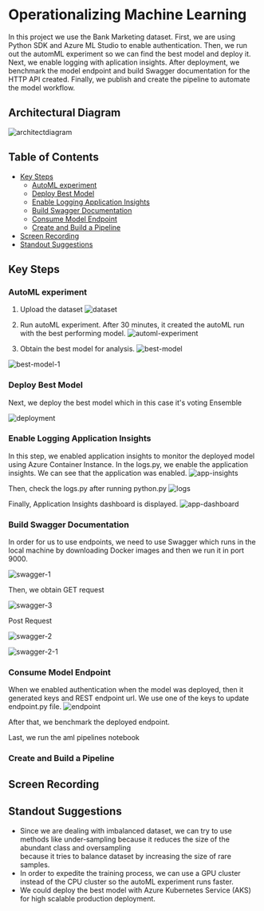 # Operationalizing Machine Learning
In this project we use the Bank Marketing dataset. First, we are using Python SDK and Azure ML Studio to enable authentication. Then, we run out the automML experiment so we can find the best model and deploy it. Next, we enable logging with aplication insights. After deployment, we benchmark the model endpoint and build Swagger documentation for the HTTP API created. Finally, we publish and create the pipeline to automate the model workflow. 

## Architectural Diagram
![architectdiagram](./flowchart.png) 

## Table of Contents
- [Key Steps](#Key-Steps)
  - [AutoML experiment](#AutoML-experiment)
  - [Deploy Best Model](#Deploy-Best-Model)
  - [Enable Logging Application Insights](#Enable-Logging-Application-Insights)
  - [Build Swagger Documentation](#Build-Swagger-Documentation)
  - [Consume Model Endpoint](#Consume-Model-Endpoint)
  - [Create and Build a Pipeline](#Create-and-Build-a-Pipeline)
- [Screen Recording](#Screen-Recording)
- [Standout Suggestions](#Standout-Suggestions)

## Key Steps
### AutoML experiment
1. Upload the dataset
![dataset](./dataset.png) 

2. Run autoML experiment. After 30 minutes, it created the autoML run with the best performing model.
![automl-experiment](./automl-experiment.png) 

3. Obtain the best model for analysis.
![best-model](./best-model.png) 

![best-model-1](./best-model-1.png) 

### Deploy Best Model
Next, we deploy the best model which in this case it's voting Ensemble

![deployment](./deployment.png) 

### Enable Logging Application Insights
In this step, we enabled application insights to monitor the deployed model using Azure Container Instance. In the logs.py, we enable the application insights. We can see that the application was enabled.
![app-insights](./app-insights.png) 

Then, check the logs.py after running python.py
![logs](./logs.png) 

Finally, Application Insights dashboard is displayed.
![app-dashboard](./app-dashboard.png) 

### Build Swagger Documentation
In order for us to use endpoints, we need to use Swagger which runs in the local machine by downloading Docker images and then we run it in port 9000. 

![swagger-1](./swagger-1.png)

Then, we obtain GET request

![swagger-3](./swagger-3.png)

Post Request

![swagger-2](./swagger-2.png)

![swagger-2-1](./swagger-2-1.png)

### Consume Model Endpoint

When we enabled authentication when the model was deployed, then it generated keys and REST endpoint url. We use one of the keys to update endpoint.py file.
![endpoint](./endpoint.png)


After that, we benchmark the deployed endpoint.


Last, we run the aml pipelines notebook 


### Create and Build a Pipeline



## Screen Recording


## Standout Suggestions
- Since we are dealing with imbalanced dataset, we can try to use methods like under-sampling because it reduces the size of the abundant class and oversampling     
  because it tries to balance dataset by increasing the size of rare samples.
- In order to expedite the training process, we can use a GPU cluster instead of the CPU cluster so the autoML experiment runs faster.
- We could deploy the best model with Azure Kubernetes Service (AKS) for high scalable production deployment.
